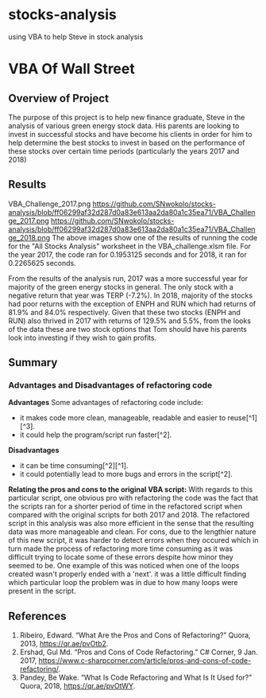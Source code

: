# stocks-analysis
using VBA to help Steve in stock analysis
# VBA Of Wall Street

## Overview of Project

The purpose of this project is to help new finance graduate, Steve in the analysis of various green energy stock data. His parents are looking to invest in successful stocks and have become his clients in order for him to help determine the best stocks to invest in based on the performance of these stocks over certain time periods (particularly the years 2017 and 2018)

## Results

VBA_Challenge_2017.png https://github.com/SNwokolo/stocks-analysis/blob/ff06299af32d287d0a83e613aa2da80a1c35ea71/VBA_Challenge_2017.png
https://github.com/SNwokolo/stocks-analysis/blob/ff06299af32d287d0a83e613aa2da80a1c35ea71/VBA_Challenge_2018.png
The above images show one of the results of running the code for the "All Stocks Analysis" worksheet in the VBA_challenge.xlsm file. For the year 2017, the code ran for 0.1953125 seconds and for 2018, it ran for 0.2265625 seconds.

From the results of the analysis run, 2017 was a more successful year for majority of the green energy stocks in general. The only stock with a negative return that year was TERP (-7.2%). In 2018, majority of the stocks had poor returns with the exception of ENPH and RUN which had returns of 81.9% and 84.0% respectively. Given that these two stocks (ENPH and RUN) also thrived in 2017 with returns of 129.5% and 5.5%, from the looks of the data these are two stock options that Tom should have his parents look into investing if they wish to gain profits.

## Summary

### Advantages and Disadvantages of refactoring code
**Advantages**
Some advantages of refactoring code include: 
- it makes code more clean, manageable, readable and easier to reuse[^1][^3].
- it could help the program/script run faster[^2].

**Disadvantages**
- it can be time consuming[^2][^1].
- it could potentially lead to more bugs and errors in the script[^2].

**Relating the pros and cons to the original VBA script:**
With regards to this particular script, one obvious pro with refactoring the code was the fact that the scripts ran for a shorter period of time in the refactored script when compared with the original scripts for both 2017 and 2018. The refactored script in this analysis was also more efficient in the sense that the resulting data was more manageable and clean.
For cons, due to the lengthier nature of this new script, it was harder to detect errors when they occured which in turn made the process of refactoring more time consuming as it was difficult trying to locate some of these errors despite how minor they seemed to  be. One example of this was noticed when one of the loops created wasn't properly ended with a 'next'. it was a little difficult finding which particular loop the problem was in due to how many loops were present in the script.

## References
1. Ribeiro, Edward. “What Are the Pros and Cons of Refactoring?” Quora, 2013, https://qr.ae/pvOtb2. 
2. Ershad, Gul Md. “Pros and Cons of Code Refactoring.” C# Corner, 9 Jan. 2017, https://www.c-sharpcorner.com/article/pros-and-cons-of-code-refactoring/. 
3. Pandey, Be Wake. “What Is Code Refactoring and What Is It Used for?” Quora, 2018, https://qr.ae/pvOtWY. 
